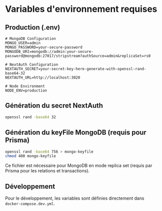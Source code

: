 # Variables d'environnement requises

## Production (.env)
```env
# MongoDB Configuration
MONGO_USER=admin
MONGO_PASSWORD=your-secure-password
MONGODB_URI=mongodb://admin:your-secure-password@mongodb:27017/stripstream?authSource=admin&replicaSet=rs0

# NextAuth Configuration
NEXTAUTH_SECRET=your-secret-key-here-generate-with-openssl-rand-base64-32
NEXTAUTH_URL=http://localhost:3020

# Node Environment
NODE_ENV=production
```

## Génération du secret NextAuth
```bash
openssl rand -base64 32
```

## Génération du keyFile MongoDB (requis pour Prisma)
```bash
openssl rand -base64 756 > mongo-keyfile
chmod 400 mongo-keyfile
```

Ce fichier est nécessaire pour MongoDB en mode replica set (requis par Prisma pour les relations et transactions).

## Développement
Pour le développement, les variables sont définies directement dans `docker-compose.dev.yml`.
